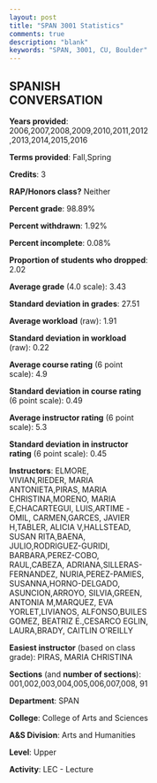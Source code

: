 ```yaml
---
layout: post
title: "SPAN 3001 Statistics"
comments: true
description: "blank"
keywords: "SPAN, 3001, CU, Boulder"
--- 
```

<head>
<script src="https://ajax.googleapis.com/ajax/libs/jquery/2.1.3/jquery.min.js"></script>
<script src="https://dl.dropboxusercontent.com/s/pc42nxpaw1ea4o9/highcharts.js?dl=0"></script>
<!-- <script src="../assets/js/highcharts.js"></script> -->
<style type="text/css">@font-face {
	font-family: "Bebas Neue";
	src: url(https://www.filehosting.org/file/details/544349/BebasNeue%20Regular.otf) format("opentype");
	}
	h1.Bebas { 
		font-family: "Bebas Neue", Verdana, Tahoma;
	}
</style>
</head>
<body>
	<div id="container" style="float: right; width: 45%; height: 88%; margin-left: 2.5%; margin-right: 2.5%;"></div>
	<script language="JavaScript">
		$(document).ready(function() {
		var chart = {type: 'column'};
		var title = {text: 'Grade Distribution'};
		var xAxis = {categories: ['A','B','C','D','F'],crosshair: true};
		var yAxis = {min: 0,title: {text: 'Percentage'}};
		var tooltip = {headerFormat: '<center><b><span style="font-size:20px">{point.key}</span></b></center>',
		               pointFormat: '<td style="padding:0"><b>{point.y:.1f}%</b></td>',
		               footerFormat: '</table>',shared: true,useHTML: true};
		var plotOptions = {column: {pointPadding: 0.0,borderWidth: 0}};  
		var credits = {enabled: false};var series= [{name: 'Percent',data: [55.52,39.74,3.37,0.65,0.72,]}];
		var json = {};
		json.chart = chart;
		json.title = title;
		json.tooltip = tooltip;
		json.xAxis = xAxis;
		json.yAxis = yAxis;  
		json.series = series;
		json.plotOptions = plotOptions;  
		json.credits = credits;
		$('#container').highcharts(json);
	});
	</script>
</body>
			   
## SPANISH CONVERSATION

**Years provided**: 2006,2007,2008,2009,2010,2011,2012,2013,2014,2015,2016

**Terms provided**: Fall,Spring

**Credits**: 3

**RAP/Honors class?** Neither

**Percent grade**: 98.89%

**Percent withdrawn**: 1.92%

**Percent incomplete**: 0.08%

**Proportion of students who dropped**: 2.02

**Average grade** (4.0 scale): 3.43

**Standard deviation in grades**: 27.51

**Average workload** (raw): 1.91

**Standard deviation in workload** (raw): 0.22

**Average course rating** (6 point scale): 4.9

**Standard deviation in course rating** (6 point scale): 0.49

**Average instructor rating** (6 point scale): 5.3

**Standard deviation in instructor rating** (6 point scale): 0.45

**Instructors**: ELMORE, VIVIAN,RIEDER, MARIA ANTONIETA,PIRAS, MARIA CHRISTINA,MORENO, MARIA E,CHACARTEGUI, LUIS,ARTIME -OMIL, CARMEN,GARCES, JAVIER H,TABLER, ALICIA V,HALLSTEAD, SUSAN RITA,BAENA, JULIO,RODRIGUEZ-GURIDI, BARBARA,PEREZ-COBO, RAUL,CABEZA, ADRIANA,SILLERAS-FERNANDEZ, NURIA,PEREZ-PAMIES, SUSANNA,HORNO-DELGADO, ASUNCION,ARROYO, SILVIA,GREEN, ANTONIA M,MARQUEZ, EVA YORLET,LIVIANOS, ALFONSO,BUILES GOMEZ, BEATRIZ E.,CESARCO EGLIN, LAURA,BRADY, CAITLIN O'REILLY

**Easiest instructor** (based on class grade): PIRAS, MARIA CHRISTINA

**Sections** (and **number of sections**): 001,002,003,004,005,006,007,008, 91

**Department**: SPAN

**College**: College of Arts and Sciences

**A&S Division**: Arts and Humanities

**Level**: Upper

**Activity**: LEC - Lecture